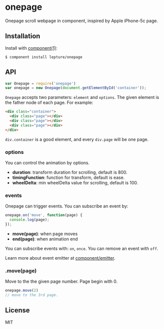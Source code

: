 
# onepage

Onepage scroll webpage in component, inspired by Apple iPhone-5c page.

## Installation

Install with [component(1)](http://component.io):

    $ component install lepture/onepage

## API

```js
var Onepage = require('onepage')
var onepage = new Onepage(document.getElementById('container'));
```

`Onepage` accepts two parameters: `element` and `options`. The given
element is the father node of each page. For example:

```html
<div class="container">
  <div class="page"></div>
  <div class="page"></div>
  <div class="page"></div>
</div>
```

`div.container` is a good element, and every `div.page` will be one page.

### options

You can control the animation by options.

- **duration**: transform duration for scrolling, default is 800.
- **timingFunction**: function for transform, default is ease.
- **wheelDelta**: min wheelDelta value for scrolling, default is 100.

### events

Onepage can trigger events. You can subscribe an event by:

```js
onepage.on('move', function(page) {
  console.log(page);
});
```

- **move(page)**: when page moves
- **end(page)**: when animation end

You can subscribe events with: `on`, `once`. You can remove an event with
`off`.

Learn more about event emitter at [component/emitter](https://github.com/component/emitter).

### .move(page)

Move to the the given page number. Page begin with 0.

```js
onepage.move(2)
// move to the 3rd page.
```

## License

MIT
